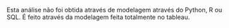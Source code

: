 Esta análise não foi obtida através de modelagem através do Python, R ou SQL. 
É feito através da modelagem feita totalmente no tableau.
